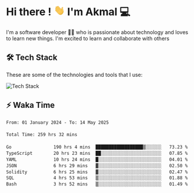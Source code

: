 # Hi there ! <img src="https://github.com/ABSphreak/ABSphreak/blob/master/gifs/Hi.gif" width="30"> I'm Akmal  💻

I'm a software developer 👨‍💻 who is passionate about technology and loves to learn new things. I'm excited to learn and collaborate with others

## 🛠️ Tech Stack

These are some of the technologies and tools that I use:

![Tech Stack](https://skillicons.dev/icons?i=typescript,nodejs,javascript,express,nest,sequelize,go,rabbitmq,python,solidity,react,vue,next,nuxtjs,webpack,vite,tailwindcss,bootstrap,css,scss,html,vercel,firebase,heroku,netlify,docker,postgresql,mongodb,redis,mysql,graphql,git,github,gitlab,vscode,figma,postman,pytorch,tensorflow,bash)

## ⚡ Waka Time
<!--START_SECTION:waka-->

```txt
From: 01 January 2024 - To: 14 May 2025

Total Time: 259 hrs 32 mins

Go                190 hrs 4 mins  ██████████████████▒░░░░░░   73.23 %
TypeScript        20 hrs 23 mins  ██░░░░░░░░░░░░░░░░░░░░░░░   07.85 %
YAML              10 hrs 24 mins  █░░░░░░░░░░░░░░░░░░░░░░░░   04.01 %
JSON              6 hrs 29 mins   ▓░░░░░░░░░░░░░░░░░░░░░░░░   02.50 %
Solidity          6 hrs 25 mins   ▓░░░░░░░░░░░░░░░░░░░░░░░░   02.47 %
SQL               4 hrs 53 mins   ▒░░░░░░░░░░░░░░░░░░░░░░░░   01.88 %
Bash              3 hrs 52 mins   ▒░░░░░░░░░░░░░░░░░░░░░░░░   01.49 %
```

<!--END_SECTION:waka-->


